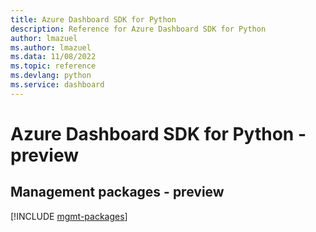 ```yaml
---
title: Azure Dashboard SDK for Python
description: Reference for Azure Dashboard SDK for Python
author: lmazuel
ms.author: lmazuel
ms.data: 11/08/2022
ms.topic: reference
ms.devlang: python
ms.service: dashboard
---
```

# Azure Dashboard SDK for Python - preview

## Management packages - preview
[!INCLUDE [mgmt-packages](dashboard-mgmt-index.md)]
